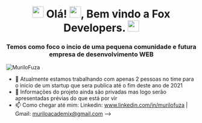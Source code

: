 <h1 align="center">
  <img src="https://simpleicons.org/icons/next-dot-js.svg" width="30px">
  Olá! 
  <img src="https://raw.githubusercontent.com/kaueMarques/kaueMarques/master/hi.gif" width="30px">, 
  Bem vindo a Fox Developers.  
  <img src="https://simpleicons.org/icons/next-dot-js.svg" width="30px">  </h1> 

<h3 align="center">Temos como foco o incio de uma pequena comunidade e futura empresa de desenvolvimento WEB</h3>
<p align="left"> <img src="https://komarev.com/ghpvc/?username=MuriloFuza" alt="MuriloFuza" /> </p>

- 🔭 Atualmente estamos trabalhando com apenas 2 pessoas no time para o inicio de um startup que sera publica até o fim deste ano de 2021
- 💬 Informações do projeto ainda são privadas mas logo serão apresentadas prévias do que está por vir
- 📫 Como chegar até mim: Linkedin: www.linkedin.com/in/murilofuza | Gmail: muriloacademix@gmail.com
-->



